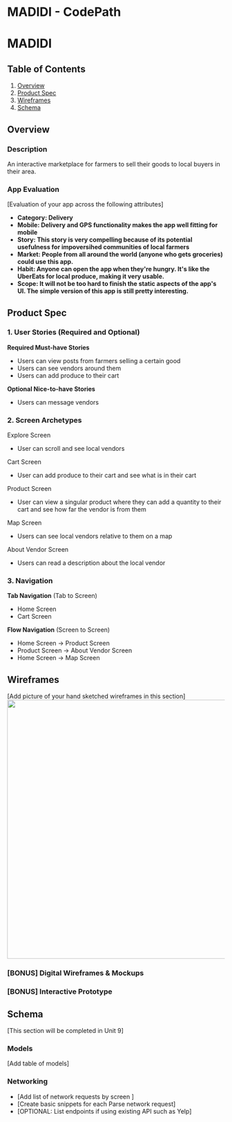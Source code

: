MADIDI - CodePath
===

# MADIDI

## Table of Contents

1. [Overview](#Overview)
2. [Product Spec](#Product-Spec)
3. [Wireframes](#Wireframes)
4. [Schema](#Schema)

## Overview

### Description

An interactive marketplace for farmers to sell their goods to local buyers in their area.

### App Evaluation

[Evaluation of your app across the following attributes]
- **Category: Delivery**
- **Mobile: Delivery and GPS functionality makes the app well fitting for mobile**
- **Story: This story is very compelling because of its potential usefulness for impoversihed communities of local farmers**
- **Market: People from all around the world (anyone who gets groceries) could use this app.**
- **Habit:  Anyone can open the app when they're hungry. It's like the UberEats for local produce, making it very usable.**
- **Scope: It will not be too hard to finish the static aspects of the app's UI. The simple version of this app is still pretty interesting.**




## Product Spec

### 1. User Stories (Required and Optional)

**Required Must-have Stories**

* Users can view posts from farmers selling a certain good
* Users can see vendors around them
* Users can add produce to their cart

**Optional Nice-to-have Stories**

* Users can message vendors

### 2. Screen Archetypes
Explore Screen
* User can scroll and see local vendors

Cart Screen
* User can add produce to their cart and see what is in their cart

Product Screen 
* User can view a singular product where they can add a quantity to their cart and see how far the vendor is from them

Map Screen
* Users can see local vendors relative to them on a map

About Vendor Screen
* Users can read a description about the local vendor

### 3. Navigation

**Tab Navigation** (Tab to Screen)
* Home Screen
* Cart Screen


**Flow Navigation** (Screen to Screen)

* Home Screen -> Product Screen
* Product Screen -> About Vendor Screen
* Home Screen -> Map Screen

## Wireframes

[Add picture of your hand sketched wireframes in this section]
<img src="YOUR_WIREFRAME_IMAGE_URL" width=600>

### [BONUS] Digital Wireframes & Mockups

### [BONUS] Interactive Prototype

## Schema 

[This section will be completed in Unit 9]

### Models

[Add table of models]

### Networking

- [Add list of network requests by screen ]
- [Create basic snippets for each Parse network request]
- [OPTIONAL: List endpoints if using existing API such as Yelp]


